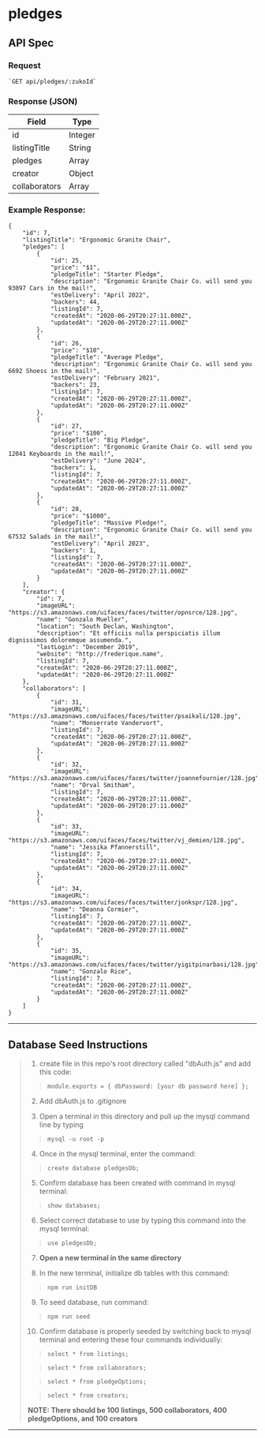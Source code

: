 # pledges

## **API Spec**

### Request

    `GET api/pledges/:zukoId`

### Response (JSON)

| Field | Type |
|--------| -------- |
| id | Integer |
| listingTitle | String |
| pledges | Array |
| creator | Object |
| collaborators | Array |


### Example Response:

```
{
    "id": 7,
    "listingTitle": "Ergonomic Granite Chair",
    "pledges": [
        {
            "id": 25,
            "price": "$1",
            "pledgeTitle": "Starter Pledge",
            "description": "Ergonomic Granite Chair Co. will send you 93097 Cars in the mail!",
            "estDelivery": "April 2022",
            "backers": 44,
            "listingId": 7,
            "createdAt": "2020-06-29T20:27:11.000Z",
            "updatedAt": "2020-06-29T20:27:11.000Z"
        },
        {
            "id": 26,
            "price": "$10",
            "pledgeTitle": "Average Pledge",
            "description": "Ergonomic Granite Chair Co. will send you 6692 Shoess in the mail!",
            "estDelivery": "February 2021",
            "backers": 23,
            "listingId": 7,
            "createdAt": "2020-06-29T20:27:11.000Z",
            "updatedAt": "2020-06-29T20:27:11.000Z"
        },
        {
            "id": 27,
            "price": "$100",
            "pledgeTitle": "Big Pledge",
            "description": "Ergonomic Granite Chair Co. will send you 12041 Keyboards in the mail!",
            "estDelivery": "June 2024",
            "backers": 1,
            "listingId": 7,
            "createdAt": "2020-06-29T20:27:11.000Z",
            "updatedAt": "2020-06-29T20:27:11.000Z"
        },
        {
            "id": 28,
            "price": "$1000",
            "pledgeTitle": "Massive Pledge!",
            "description": "Ergonomic Granite Chair Co. will send you 67532 Salads in the mail!",
            "estDelivery": "April 2023",
            "backers": 1,
            "listingId": 7,
            "createdAt": "2020-06-29T20:27:11.000Z",
            "updatedAt": "2020-06-29T20:27:11.000Z"
        }
    ],
    "creator": {
        "id": 7,
        "imageURL": "https://s3.amazonaws.com/uifaces/faces/twitter/opnsrce/128.jpg",
        "name": "Gonzalo Mueller",
        "location": "South Declan, Washington",
        "description": "Et officiis nulla perspiciatis illum dignissimos doloremque assumenda.",
        "lastLogin": "December 2019",
        "website": "http://frederique.name",
        "listingId": 7,
        "createdAt": "2020-06-29T20:27:11.000Z",
        "updatedAt": "2020-06-29T20:27:11.000Z"
    },
    "collaborators": [
        {
            "id": 31,
            "imageURL": "https://s3.amazonaws.com/uifaces/faces/twitter/psaikali/128.jpg",
            "name": "Monserrate Vandervort",
            "listingId": 7,
            "createdAt": "2020-06-29T20:27:11.000Z",
            "updatedAt": "2020-06-29T20:27:11.000Z"
        },
        {
            "id": 32,
            "imageURL": "https://s3.amazonaws.com/uifaces/faces/twitter/joannefournier/128.jpg",
            "name": "Orval Smitham",
            "listingId": 7,
            "createdAt": "2020-06-29T20:27:11.000Z",
            "updatedAt": "2020-06-29T20:27:11.000Z"
        },
        {
            "id": 33,
            "imageURL": "https://s3.amazonaws.com/uifaces/faces/twitter/vj_demien/128.jpg",
            "name": "Jessika Pfannerstill",
            "listingId": 7,
            "createdAt": "2020-06-29T20:27:11.000Z",
            "updatedAt": "2020-06-29T20:27:11.000Z"
        },
        {
            "id": 34,
            "imageURL": "https://s3.amazonaws.com/uifaces/faces/twitter/jonkspr/128.jpg",
            "name": "Deanna Cormier",
            "listingId": 7,
            "createdAt": "2020-06-29T20:27:11.000Z",
            "updatedAt": "2020-06-29T20:27:11.000Z"
        },
        {
            "id": 35,
            "imageURL": "https://s3.amazonaws.com/uifaces/faces/twitter/yigitpinarbasi/128.jpg",
            "name": "Gonzalo Rice",
            "listingId": 7,
            "createdAt": "2020-06-29T20:27:11.000Z",
            "updatedAt": "2020-06-29T20:27:11.000Z"
        }
    ]
}
```
---
## **Database Seed Instructions**
> 1. create file in this repo's root directory called "dbAuth.js" and add this code:
>>  ```module.exports = { dbPassword: [your db password here] };```
> 2. Add dbAuth.js to .gitignore
>
> 3. Open a terminal in this directory and pull up the mysql command line by typing
>> ```mysql -u root -p```
> 4. Once in the mysql terminal, enter the command:
> > ```create database pledgesDb;```
> 5. Confirm database has been created with command in mysql terminal:
> > ```show databases;```
> 6. Select correct database to use by typing this command into the mysql terminal:
> > ```use pledgesDb;```
> 7. **Open a new terminal in the same directory**
>
> 8. In the new terminal, initialize db tables with this command:
> >```npm run initDB```
> 9. To seed database, run command:
> > ```npm run seed```
> 10. Confirm database is properly seeded by switching back to mysql terminal and entering these four commands individually:
>> ```select * from listings;```
>
>> ```select * from collaborators;```
>
>> ```select * from pledgeOptions;```
>
>> ```select * from creators;```
>
> **NOTE: There should be 100 listings, 500 collaborators, 400 pledgeOptions, and 100 creators**
---